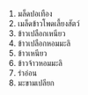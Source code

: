 1. มล็ดปอเทือง
2. เมล็ดข้าวโพดเลี้ยงสัตว์
3. ข้าวเปลือกเหนียว
4. ข้าวเปลือกหอมมะลิ
5. ข้าวเหนียว
6. ข้าวจ้าวหอมมะลิ
7. รำอ่อน
8. มะขามเปลียก
